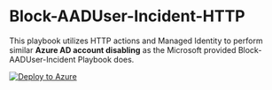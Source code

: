 # Block-AADUser-Incident-HTTP

This playbook utilizes HTTP actions and Managed Identity to perform similar **Azure AD account disabling** as the Microsoft provided Block-AADUser-Incident Playbook does. 

[![Deploy to Azure](https://aka.ms/deploytoazurebutton)](https://portal.azure.com/#create/Microsoft.Template/uri/https%3A%2F%2Fraw.githubusercontent.com%2Fmikoiv%2FMicrosoftSentinel-Playbooks%2F/Block-AADUser-Incident-HTTP/main%2Fazuredeploy.json)